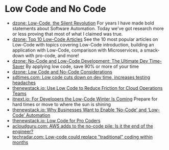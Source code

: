 # Low Code and No Code

- [dzone: Low-Code, the Silent Revolution](https://dzone.com/articles/low-code-the-silent-revolution) For years I have made bold statements about Software Automation. Today we've got research more or less proving that most of what I claimed was true.
- [dzone: Top 10 Low-Code Articles](https://dzone.com/articles/top-10-low-code-articles) See the 10 most popular articles on Low-Code with topics covering Low-Code introduction, building an application with Low-Code, comparison with Microservices, a smack-down with pro-code, and more!
- [dzone: No-Code and Low-Code Development: The Ultimate Dev Time-Saver](https://dzone.com/articles/no-code-low-code-development-ultimate-time-saver) By applying low code, save 90% or more of your time
- [dzone: Low Code and No-Code Considerations](https://dzone.com/articles/low-code-and-no-code-considerations)
- [sdtimes.com: Low code cuts down on dev time, increases testing headaches](https://sdtimes.com/lowcode/low-code-cuts-down-on-dev-time-increases-testing-headaches/)
- [thenewstack.io: Use Low Code to Reduce Friction for Cloud Operations Teams](https://thenewstack.io/use-low-code-to-reduce-friction-for-cloud-operations-teams/)
- [itnext.io: For Developers the Low-Code Winter Is Coming](https://itnext.io/for-developers-the-low-code-winter-is-coming-76875d3606c0) Prepare for hard times or move to where the sun is shining
- [thenewstack.io: Why Businesses Want to Enable ‘No-Code’ and ‘Low-Code’ Automation](https://thenewstack.io/why-businesses-want-to-enable-no-code-and-low-code-automation/)
- [thenewstack.io: Low Code for Pro Coders](https://thenewstack.io/low-code-for-pro-coders/)
- [acloudguru.com: AWS adds to the no-code pile: Is it the end of the engineer?](https://acloudguru.com/blog/engineering/aws-adds-to-the-no-code-pile-is-it-the-end-of-the-engineer)
- [techradar.com: Low-code could replace "traditional" coding within months](https://www.techradar.com/news/low-code-could-replace-traditional-coding-within-months)